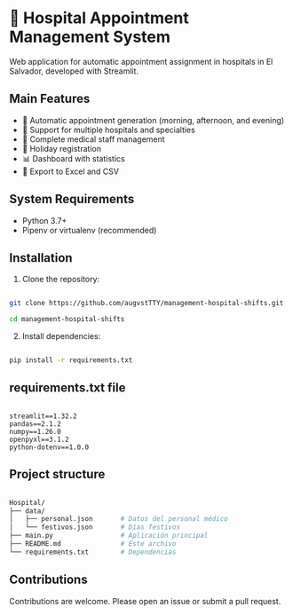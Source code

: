 # 🏥 Hospital Appointment Management System

Web application for automatic appointment assignment in hospitals in El Salvador, developed with Streamlit.

## Main Features

- 📅 Automatic appointment generation (morning, afternoon, and evening)
- 🏥 Support for multiple hospitals and specialties
- 👥 Complete medical staff management
- 🎉 Holiday registration
- 📊 Dashboard with statistics
- 📁 Export to Excel and CSV

## System Requirements

- Python 3.7+
- Pipenv or virtualenv (recommended)

## Installation

1. Clone the repository:

```bash

git clone https://github.com/augvstTTY/management-hospital-shifts.git

cd management-hospital-shifts

```
2. Install dependencies:

```bash

pip install -r requirements.txt

```

## requirements.txt file

```bash:

streamlit==1.32.2
pandas==2.1.2
numpy==1.26.0
openpyxl==3.1.2
python-dotenv==1.0.0

```

## Project structure

```bash

Hospital/
├── data/
│   ├── personal.json       # Datos del personal médico
│   └── festivos.json       # Días festivos
├── main.py                 # Aplicación principal
├── README.md               # Este archivo
└── requirements.txt        # Dependencias

```

## Contributions

Contributions are welcome. Please open an issue or submit a pull request.


